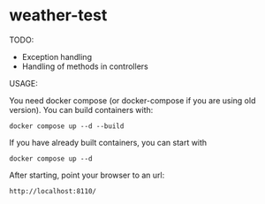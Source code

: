 # weather-test

TODO:
- Exception handling
- Handling of methods in controllers

USAGE:

You need docker compose (or docker-compose if you are using old version).
You can build containers with:
```
docker compose up --d --build
```

If you have already built containers, you can start with 
```
docker compose up --d
```

After starting, point your browser to an url:
```
http://localhost:8110/
```

